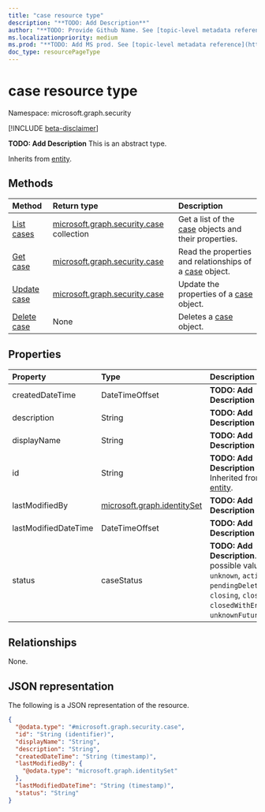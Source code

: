 ```yaml
---
title: "case resource type"
description: "**TODO: Add Description**"
author: "**TODO: Provide Github Name. See [topic-level metadata reference](https://aka.ms/msgo?pagePath=API/Document/Guidelines/Metadata)**"
ms.localizationpriority: medium
ms.prod: "**TODO: Add MS prod. See [topic-level metadata reference](https://aka.ms/msgo?pagePath=API/Document/Guidelines/Metadata)**"
doc_type: resourcePageType
---
```


# case resource type

Namespace: microsoft.graph.security

[!INCLUDE [beta-disclaimer](../../includes/beta-disclaimer.md)]

**TODO: Add Description**
This is an abstract type.


Inherits from [entity](../resources/entity.md).

## Methods
|Method|Return type|Description|
|:---|:---|:---|
|[List cases](../api/security-case-list.md)|[microsoft.graph.security.case](../resources/security-case.md) collection|Get a list of the [case](../resources/security-case.md) objects and their properties.|
|[Get case](../api/security-case-get.md)|[microsoft.graph.security.case](../resources/security-case.md)|Read the properties and relationships of a [case](../resources/security-case.md) object.|
|[Update case](../api/security-case-update.md)|[microsoft.graph.security.case](../resources/security-case.md)|Update the properties of a [case](../resources/security-case.md) object.|
|[Delete case](../api/security-case-delete.md)|None|Deletes a [case](../resources/security-case.md) object.|

## Properties
|Property|Type|Description|
|:---|:---|:---|
|createdDateTime|DateTimeOffset|**TODO: Add Description**|
|description|String|**TODO: Add Description**|
|displayName|String|**TODO: Add Description**|
|id|String|**TODO: Add Description** Inherited from [entity](../resources/entity.md).|
|lastModifiedBy|[microsoft.graph.identitySet](../resources/identityset.md)|**TODO: Add Description**|
|lastModifiedDateTime|DateTimeOffset|**TODO: Add Description**|
|status|caseStatus|**TODO: Add Description**.The possible values are: `unknown`, `active`, `pendingDelete`, `closing`, `closed`, `closedWithError`, `unknownFutureValue`.|

## Relationships
None.

## JSON representation
The following is a JSON representation of the resource.
<!-- {
  "blockType": "resource",
  "keyProperty": "id",
  "@odata.type": "microsoft.graph.security.case",
  "baseType": "microsoft.graph.entity",
  "openType": false
}
-->
``` json
{
  "@odata.type": "#microsoft.graph.security.case",
  "id": "String (identifier)",
  "displayName": "String",
  "description": "String",
  "createdDateTime": "String (timestamp)",
  "lastModifiedBy": {
    "@odata.type": "microsoft.graph.identitySet"
  },
  "lastModifiedDateTime": "String (timestamp)",
  "status": "String"
}
```

